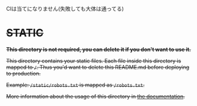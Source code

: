 CIは当てになりません(失敗しても大体は通ってる)

# ~~STATIC~~

~~**This directory is not required, you can delete it if you don't want to use it.**~~

~~This directory contains your static files.
Each file inside this directory is mapped to `/`.
Thus you'd want to delete this README.md before deploying to production.~~

~~Example: `/static/robots.txt` is mapped as `/robots.txt`.~~

~~More information about the usage of this directory in [the documentation](https://nuxtjs.org/guide/assets#static).~~

